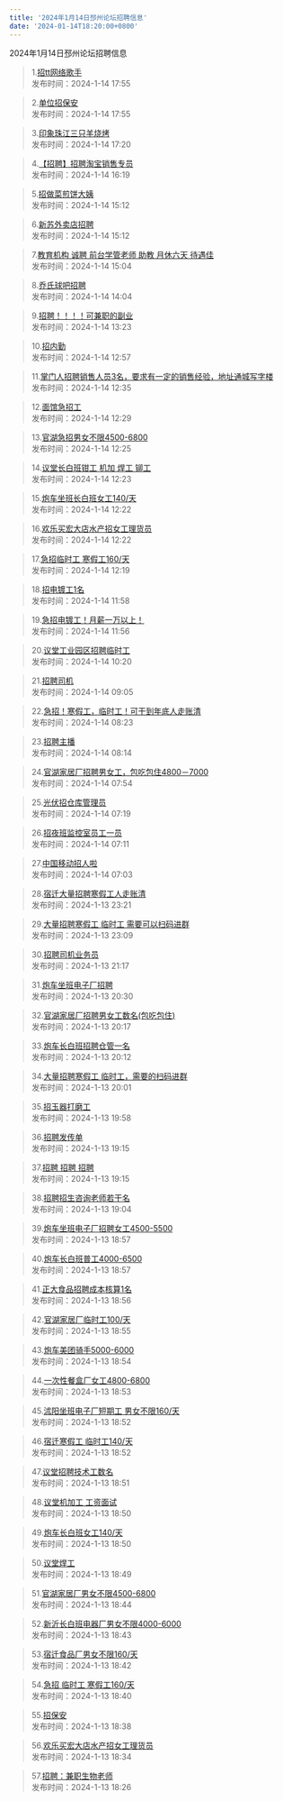 ```yaml
---
title: '2024年1月14日邳州论坛招聘信息'
date: '2024-01-14T18:20:00+0800'
---
```

2024年1月14日邳州论坛招聘信息
<!--more-->
>1.[招tt网络歌手](https://www.pzzc.net/forum.php?mod=viewthread&tid=10383747)<br>
>发布时间：2024-1-14 17:55

>2.[单位招保安](https://www.pzzc.net/forum.php?mod=viewthread&tid=10383746)<br>
>发布时间：2024-1-14 17:55

>3.[印象珠江三只羊烧烤](https://www.pzzc.net/forum.php?mod=viewthread&tid=10383740)<br>
>发布时间：2024-1-14 17:20

>4.[【招聘】招聘淘宝销售专员](https://www.pzzc.net/forum.php?mod=viewthread&tid=10383735)<br>
>发布时间：2024-1-14 16:19

>5.[招做菜煎饼大姨](https://www.pzzc.net/forum.php?mod=viewthread&tid=10383727)<br>
>发布时间：2024-1-14 15:12

>6.[新苏外卖店招聘](https://www.pzzc.net/forum.php?mod=viewthread&tid=10383726)<br>
>发布时间：2024-1-14 15:12

>7.[教育机构 诚聘 前台学管老师 助教 月休六天 待遇佳](https://www.pzzc.net/forum.php?mod=viewthread&tid=10383723)<br>
>发布时间：2024-1-14 15:04

>8.[乔氏球吧招聘](https://www.pzzc.net/forum.php?mod=viewthread&tid=10383720)<br>
>发布时间：2024-1-14 14:04

>9.[招聘！！！！可兼职的副业](https://www.pzzc.net/forum.php?mod=viewthread&tid=10383710)<br>
>发布时间：2024-1-14 13:23

>10.[招内勤](https://www.pzzc.net/forum.php?mod=viewthread&tid=10383703)<br>
>发布时间：2024-1-14 12:57

>11.[掌门人招聘销售人员3名，要求有一定的销售经验，地址通城写字楼](https://www.pzzc.net/forum.php?mod=viewthread&tid=10383697)<br>
>发布时间：2024-1-14 12:35

>12.[面馆急招工](https://www.pzzc.net/forum.php?mod=viewthread&tid=10383695)<br>
>发布时间：2024-1-14 12:29

>13.[官湖急招男女不限4500-6800](https://www.pzzc.net/forum.php?mod=viewthread&tid=10383692)<br>
>发布时间：2024-1-14 12:25

>14.[议堂长白班钳工 机加 焊工  铆工](https://www.pzzc.net/forum.php?mod=viewthread&tid=10383689)<br>
>发布时间：2024-1-14 12:23

>15.[炮车坐班长白班女工140/天](https://www.pzzc.net/forum.php?mod=viewthread&tid=10383687)<br>
>发布时间：2024-1-14 12:22

>16.[欢乐买宏大店水产招女工理货员](https://www.pzzc.net/forum.php?mod=viewthread&tid=10383686)<br>
>发布时间：2024-1-14 12:22

>17.[急招临时工 寒假工160/天](https://www.pzzc.net/forum.php?mod=viewthread&tid=10383680)<br>
>发布时间：2024-1-14 12:19

>18.[招电镀工1名](https://www.pzzc.net/forum.php?mod=viewthread&tid=10383677)<br>
>发布时间：2024-1-14 11:58

>19.[急招电镀工！月薪一万以上！](https://www.pzzc.net/forum.php?mod=viewthread&tid=10383676)<br>
>发布时间：2024-1-14 11:56

>20.[议堂工业园区招聘临时工](https://www.pzzc.net/forum.php?mod=viewthread&tid=10383660)<br>
>发布时间：2024-1-14 10:20

>21.[招聘司机](https://www.pzzc.net/forum.php?mod=viewthread&tid=10383638)<br>
>发布时间：2024-1-14 09:05

>22.[急招！寒假工，临时工！可干到年底人走账清](https://www.pzzc.net/forum.php?mod=viewthread&tid=10383634)<br>
>发布时间：2024-1-14 08:23

>23.[招聘主播](https://www.pzzc.net/forum.php?mod=viewthread&tid=10383632)<br>
>发布时间：2024-1-14 08:14

>24.[官湖家居厂招聘男女工，包吃包住4800－7000](https://www.pzzc.net/forum.php?mod=viewthread&tid=10383625)<br>
>发布时间：2024-1-14 07:54

>25.[光伏招仓库管理员](https://www.pzzc.net/forum.php?mod=viewthread&tid=10383623)<br>
>发布时间：2024-1-14 07:19

>26.[招夜班监控室员工一员](https://www.pzzc.net/forum.php?mod=viewthread&tid=10383622)<br>
>发布时间：2024-1-14 07:11

>27.[中国移动招人啦](https://www.pzzc.net/forum.php?mod=viewthread&tid=10383617)<br>
>发布时间：2024-1-14 07:03

>28.[宿迁大量招聘寒假工人走账清](https://www.pzzc.net/forum.php?mod=viewthread&tid=10383609)<br>
>发布时间：2024-1-13 23:21

>29.[大量招聘寒假工 临时工 需要可以扫码进群](https://www.pzzc.net/forum.php?mod=viewthread&tid=10383607)<br>
>发布时间：2024-1-13 23:09

>30.[招聘司机业务员](https://www.pzzc.net/forum.php?mod=viewthread&tid=10383589)<br>
>发布时间：2024-1-13 21:17

>31.[炮车坐班电子厂招聘](https://www.pzzc.net/forum.php?mod=viewthread&tid=10383581)<br>
>发布时间：2024-1-13 20:30

>32.[官湖家居厂招聘男女工数名(包吃包住)](https://www.pzzc.net/forum.php?mod=viewthread&tid=10383579)<br>
>发布时间：2024-1-13 20:17

>33.[炮车长白班招聘仓管一名](https://www.pzzc.net/forum.php?mod=viewthread&tid=10383578)<br>
>发布时间：2024-1-13 20:12

>34.[大量招聘寒假工 临时工，需要的扫码进群](https://www.pzzc.net/forum.php?mod=viewthread&tid=10383575)<br>
>发布时间：2024-1-13 20:01

>35.[招玉器打磨工](https://www.pzzc.net/forum.php?mod=viewthread&tid=10383574)<br>
>发布时间：2024-1-13 19:58

>36.[招聘发传单](https://www.pzzc.net/forum.php?mod=viewthread&tid=10383567)<br>
>发布时间：2024-1-13 19:15

>37.[招聘  招聘  招聘](https://www.pzzc.net/forum.php?mod=viewthread&tid=10383566)<br>
>发布时间：2024-1-13 19:15

>38.[招聘招生咨询老师若干名](https://www.pzzc.net/forum.php?mod=viewthread&tid=10383559)<br>
>发布时间：2024-1-13 19:04

>39.[炮车坐班电子厂招聘女工4500-5500](https://www.pzzc.net/forum.php?mod=viewthread&tid=10383558)<br>
>发布时间：2024-1-13 18:57

>40.[炮车长白班普工4000-6500](https://www.pzzc.net/forum.php?mod=viewthread&tid=10383556)<br>
>发布时间：2024-1-13 18:57

>41.[正大食品招聘成本核算1名](https://www.pzzc.net/forum.php?mod=viewthread&tid=10383555)<br>
>发布时间：2024-1-13 18:56

>42.[官湖家居厂临时工100/天](https://www.pzzc.net/forum.php?mod=viewthread&tid=10383554)<br>
>发布时间：2024-1-13 18:55

>43.[炮车美团骑手5000-6000](https://www.pzzc.net/forum.php?mod=viewthread&tid=10383553)<br>
>发布时间：2024-1-13 18:54

>44.[一次性餐盒厂女工4800-6800](https://www.pzzc.net/forum.php?mod=viewthread&tid=10383552)<br>
>发布时间：2024-1-13 18:53

>45.[沭阳坐班电子厂短期工 男女不限160/天](https://www.pzzc.net/forum.php?mod=viewthread&tid=10383551)<br>
>发布时间：2024-1-13 18:52

>46.[宿迁寒假工  临时工140/天](https://www.pzzc.net/forum.php?mod=viewthread&tid=10383550)<br>
>发布时间：2024-1-13 18:52

>47.[议堂招聘技术工数名](https://www.pzzc.net/forum.php?mod=viewthread&tid=10383549)<br>
>发布时间：2024-1-13 18:51

>48.[议堂机加工 工资面试](https://www.pzzc.net/forum.php?mod=viewthread&tid=10383548)<br>
>发布时间：2024-1-13 18:50

>49.[炮车长白班女工140/天](https://www.pzzc.net/forum.php?mod=viewthread&tid=10383547)<br>
>发布时间：2024-1-13 18:50

>50.[议堂焊工](https://www.pzzc.net/forum.php?mod=viewthread&tid=10383546)<br>
>发布时间：2024-1-13 18:49

>51.[官湖家居厂男女不限4500-6800](https://www.pzzc.net/forum.php?mod=viewthread&tid=10383545)<br>
>发布时间：2024-1-13 18:44

>52.[新沂长白班电器厂男女不限4000-6000](https://www.pzzc.net/forum.php?mod=viewthread&tid=10383544)<br>
>发布时间：2024-1-13 18:43

>53.[宿迁食品厂男女不限160/天](https://www.pzzc.net/forum.php?mod=viewthread&tid=10383543)<br>
>发布时间：2024-1-13 18:42

>54.[急招 临时工 寒假工160/天](https://www.pzzc.net/forum.php?mod=viewthread&tid=10383542)<br>
>发布时间：2024-1-13 18:40

>55.[招保安](https://www.pzzc.net/forum.php?mod=viewthread&tid=10383541)<br>
>发布时间：2024-1-13 18:38

>56.[欢乐买宏大店水产招女工理货员](https://www.pzzc.net/forum.php?mod=viewthread&tid=10383540)<br>
>发布时间：2024-1-13 18:34

>57.[招聘：兼职生物老师](https://www.pzzc.net/forum.php?mod=viewthread&tid=10383538)<br>
>发布时间：2024-1-13 18:26

